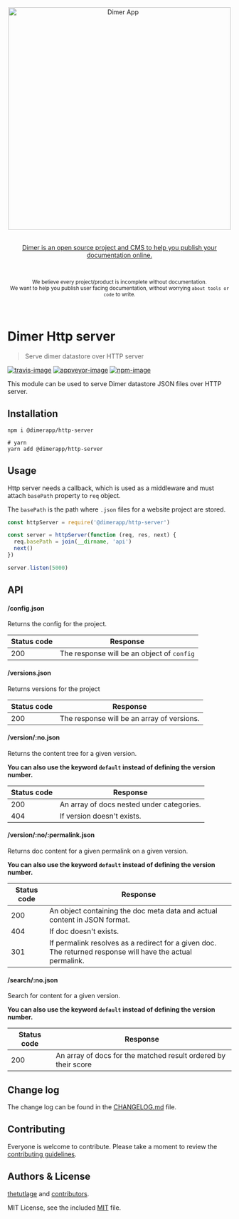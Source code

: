 <div align="center">
  <div>
    <img width="500" src="https://res.cloudinary.com/adonisjs/image/upload/q_100/v1532274184/Dimer_Readme_Banner_lyy7wv.svg" alt="Dimer App">
  </div>
  <br>
  <p>
    <a href="https://dimerapp.com/what-is-dimer">
      Dimer is an open source project and CMS to help you publish your documentation online.
    </a>
  </p>
  <br>
  <p>
    <sub>We believe every project/product is incomplete without documentation. <br /> We want to help you publish user facing documentation, without worrying <code>about tools or code</code> to write.</sub>
  </p>
  <br>
</div>

# Dimer Http server
> Serve dimer datastore over HTTP server

[![travis-image]][travis-url]
[![appveyor-image]][appveyor-url]
[![npm-image]][npm-url]

This module can be used to serve Dimer datastore JSON files over HTTP server.


## Installation

```shell
npm i @dimerapp/http-server

# yarn
yarn add @dimerapp/http-server
```

## Usage

Http server needs a callback, which is used as a middleware and must attach `basePath` property to `req` object.

The `basePath` is the path where `.json` files for a website project are stored.

```js
const httpServer = require('@dimerapp/http-server')

const server = httpServer(function (req, res, next) {
  req.basePath = join(__dirname, 'api')
  next()
})

server.listen(5000)
```

## API

#### /config.json
Returns the config for the project.

| Status code |  Response | 
|--------------|------------|
| 200 | The response will be an object of `config` |

#### /versions.json
Returns versions for the project

| Status code |  Response | 
|--------------|------------|
| 200 | The response will be an array of versions. |


#### /version/:no.json
Returns the content tree for a given version.

**You can also use the keyword `default` instead of defining the version number.**

| Status code |  Response | 
|--------------|------------|
| 200 |  An array of docs nested under categories. |
| 404 | If version doesn't exists.

#### /version/:no/:permalink.json
Returns doc content for a given permalink on a given version.

**You can also use the keyword `default` instead of defining the version number.**

| Status code |  Response | 
|--------------|------------|
| 200 |  An object containing the doc meta data and actual content in JSON format. |
| 404 | If doc doesn't exists.
| 301 | If permalink resolves as a redirect for a given doc. The returned response will have the actual permalink.


#### /search/:no.json
Search for content for a given version.

**You can also use the keyword `default` instead of defining the version number.**

| Status code |  Response | 
|--------------|------------|
| 200 |  An array of docs for the matched result ordered by their score |


## Change log

The change log can be found in the [CHANGELOG.md](https://github.com/dimerapp/http-server/CHANGELOG.md) file.

## Contributing

Everyone is welcome to contribute. Please take a moment to review the [contributing guidelines](CONTRIBUTING.md).

## Authors & License
[thetutlage](https://github.com/thetutlage) and [contributors](https://github.com/dimerapp/http-server/graphs/contributors).

MIT License, see the included [MIT](LICENSE.md) file.

[travis-image]: https://img.shields.io/travis/dimerapp/http-server/master.svg?style=flat-square&logo=travis
[travis-url]: https://travis-ci.org/dimerapp/http-server "travis"

[appveyor-image]: https://img.shields.io/appveyor/ci/thetutlage/http-server/master.svg?style=flat-square&logo=appveyor
[appveyor-url]: https://ci.appveyor.com/project/thetutlage/http-server "appveyor"

[npm-image]: https://img.shields.io/npm/v/@dimerapp/http-server.svg?style=flat-square&logo=npm
[npm-url]: https://npmjs.org/package/@dimerapp/http-server "npm"
